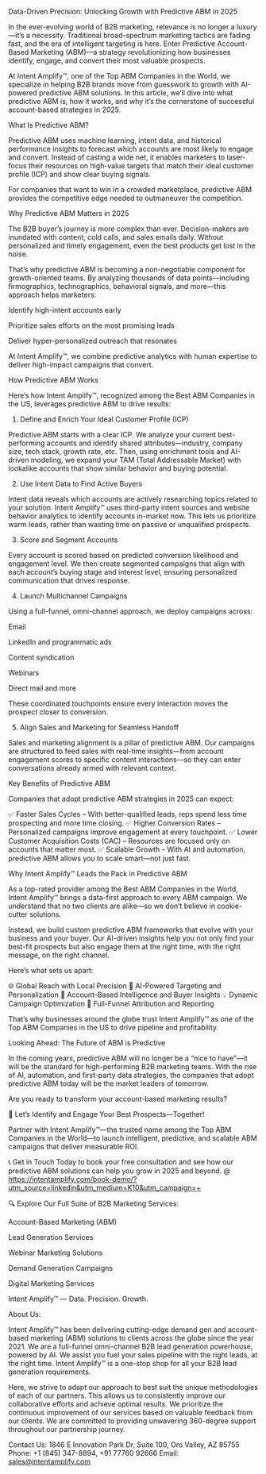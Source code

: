 Data-Driven Precision: Unlocking Growth with Predictive ABM in 2025

In the ever-evolving world of B2B marketing, relevance is no longer a luxury—it’s a necessity. Traditional broad-spectrum marketing tactics are fading fast, and the era of intelligent targeting is here. Enter Predictive Account-Based Marketing (ABM)—a strategy revolutionizing how businesses identify, engage, and convert their most valuable prospects.

At Intent Amplify™, one of the Top ABM Companies in the World, we specialize in helping B2B brands move from guesswork to growth with AI-powered predictive ABM solutions. In this article, we’ll dive into what predictive ABM is, how it works, and why it’s the cornerstone of successful account-based strategies in 2025.

What Is Predictive ABM?

Predictive ABM uses machine learning, intent data, and historical performance insights to forecast which accounts are most likely to engage and convert. Instead of casting a wide net, it enables marketers to laser-focus their resources on high-value targets that match their ideal customer profile (ICP) and show clear buying signals.

For companies that want to win in a crowded marketplace, predictive ABM provides the competitive edge needed to outmaneuver the competition.

Why Predictive ABM Matters in 2025

The B2B buyer’s journey is more complex than ever. Decision-makers are inundated with content, cold calls, and sales emails daily. Without personalized and timely engagement, even the best products get lost in the noise.

That’s why predictive ABM is becoming a non-negotiable component for growth-oriented teams. By analyzing thousands of data points—including firmographics, technographics, behavioral signals, and more—this approach helps marketers:

Identify high-intent accounts early

Prioritize sales efforts on the most promising leads

Deliver hyper-personalized outreach that resonates

At Intent Amplify™, we combine predictive analytics with human expertise to deliver high-impact campaigns that convert.

How Predictive ABM Works

Here’s how Intent Amplify™, recognized among the Best ABM Companies in the US, leverages predictive ABM to drive results:

1. Define and Enrich Your Ideal Customer Profile (ICP)

Predictive ABM starts with a clear ICP. We analyze your current best-performing accounts and identify shared attributes—industry, company size, tech stack, growth rate, etc. Then, using enrichment tools and AI-driven modeling, we expand your TAM (Total Addressable Market) with lookalike accounts that show similar behavior and buying potential.

2. Use Intent Data to Find Active Buyers

Intent data reveals which accounts are actively researching topics related to your solution. Intent Amplify™ uses third-party intent sources and website behavior analytics to identify accounts in-market now. This lets us prioritize warm leads, rather than wasting time on passive or unqualified prospects.

3. Score and Segment Accounts

Every account is scored based on predicted conversion likelihood and engagement level. We then create segmented campaigns that align with each account’s buying stage and interest level, ensuring personalized communication that drives response.

4. Launch Multichannel Campaigns

Using a full-funnel, omni-channel approach, we deploy campaigns across:

Email

LinkedIn and programmatic ads

Content syndication

Webinars

Direct mail and more

These coordinated touchpoints ensure every interaction moves the prospect closer to conversion.

5. Align Sales and Marketing for Seamless Handoff

Sales and marketing alignment is a pillar of predictive ABM. Our campaigns are structured to feed sales with real-time insights—from account engagement scores to specific content interactions—so they can enter conversations already armed with relevant context.

Key Benefits of Predictive ABM

Companies that adopt predictive ABM strategies in 2025 can expect:

✅ Faster Sales Cycles – With better-qualified leads, reps spend less time prospecting and more time closing.
✅ Higher Conversion Rates – Personalized campaigns improve engagement at every touchpoint.
✅ Lower Customer Acquisition Costs (CAC) – Resources are focused only on accounts that matter most.
✅ Scalable Growth – With AI and automation, predictive ABM allows you to scale smart—not just fast.

Why Intent Amplify™ Leads the Pack in Predictive ABM

As a top-rated provider among the Best ABM Companies in the World, Intent Amplify™ brings a data-first approach to every ABM campaign. We understand that no two clients are alike—so we don’t believe in cookie-cutter solutions.

Instead, we build custom predictive ABM frameworks that evolve with your business and your buyer. Our AI-driven insights help you not only find your best-fit prospects but also engage them at the right time, with the right message, on the right channel.

Here’s what sets us apart:

🌐 Global Reach with Local Precision
🚀 AI-Powered Targeting and Personalization
🎯 Account-Based Intelligence and Buyer Insights
💡 Dynamic Campaign Optimization
🔄 Full-Funnel Attribution and Reporting

That’s why businesses around the globe trust Intent Amplify™ as one of the Top ABM Companies in the US to drive pipeline and profitability.

Looking Ahead: The Future of ABM is Predictive

In the coming years, predictive ABM will no longer be a “nice to have”—it will be the standard for high-performing B2B marketing teams. With the rise of AI, automation, and first-party data strategies, the companies that adopt predictive ABM today will be the market leaders of tomorrow.

Are you ready to transform your account-based marketing results?

📣 Let’s Identify and Engage Your Best Prospects—Together!

Partner with Intent Amplify™—the trusted name among the Top ABM Companies in the World—to launch intelligent, predictive, and scalable ABM campaigns that deliver measurable ROI.

📞 Get in Touch Today to book your free consultation and see how our predictive ABM solutions can help you grow in 2025 and beyond. @ https://intentamplify.com/book-demo/?utm_source=linkedin&utm_medium=K10&utm_campaign=+

🔍 Explore Our Full Suite of B2B Marketing Services:

Account-Based Marketing (ABM)

Lead Generation Services

Webinar Marketing Solutions

Demand Generation Campaigns

Digital Marketing Services

Intent Amplify™ — Data. Precision. Growth.

About Us:

Intent Amplify™ has been delivering cutting-edge demand gen and account-based marketing (ABM) solutions to clients across the globe since the year 2021. We are a full-funnel omni-channel B2B lead generation powerhouse, powered by AI. We assist you fuel your sales pipeline with the right leads, at the right time. Intent Amplify™ is a one-stop shop for all your B2B lead generation requirements.

Here, we strive to adapt our approach to best suit the unique methodologies of each of our partners. This allows us to consistently improve our collaborative efforts and achieve optimal results. We prioritize the continuous improvement of our services based on valuable feedback from our clients. We are committed to providing unwavering 360-degree support throughout our partnership journey.

Contact Us:
1846 E Innovation Park Dr,
Suite 100, Oro Valley, AZ 85755
Phone: +1 (845) 347-8894, +91 77760 92666
Email: sales@intentamplify.com
